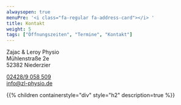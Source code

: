```yaml
---
alwaysopen: true
menuPre: '<i class="fa-regular fa-address-card"></i> '
title: Kontakt
weight: 5
tags: ["Öffnungszeiten", "Termine", "Kontakt"]
---
```


Zajac & Leroy Physio\
Mühlenstraße 2e\
52382 Niederzier

<i class="fa-solid fa-phone"></i> [02428/9 058 509](tel:+4924289058509)\
<i class="fa-regular fa-envelope"></i> [info@zl-physio.de](mailto:info@zl-physio.de)

<!-- <a href="https://www.google.com/maps/place/M%C3%BChlenstra%C3%9Fe+2e,+52382+Niederzier/@50.87651,6.4680137,17z/data=!4m6!3m5!1s0x47bf432875f7f7bf:0x9eb666fc3e9c51ca!8m2!3d50.87651!4d6.470594!16s%2Fg%2F11c0y2g4dw?coh=225993&entry=tts&g_ep=EgoyMDI0MTIxMS4wIPu8ASoASAFQAw%3D%3D" target="_blank" rel="noopener noreferrer"><img src="/map.png"></a> -->

{{% children containerstyle="div" style="h2" description=true %}}
